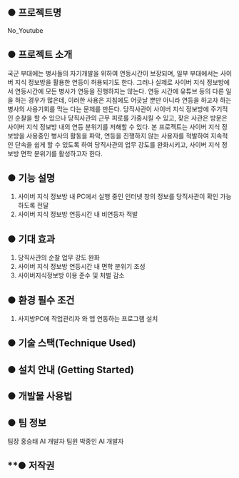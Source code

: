 ## **● 프로젝트명**
No_Youtube

## **● 프로젝트 소개**

국군 부대에는 병사들의 자기개발을 위하여 연등시간이 보장되며, 일부 부대에서는 사이버 지식 정보방을 활용한 연등이 허용되기도 한다. 그러나 실제로 사이버 지식 정보방에서 연등시간에 모든 병사가 연등을 진행하지는 않는다. 연등 시간에 유튜브 등의 다른 일을 하는 경우가 많은데, 이러한 사용은 지침에도 어긋날 뿐만 아니라 연등을 하고자 하는 병사의 사용기회를 막는 다는 문제를 만든다. 당직사관이 사이버 지식 정보방에 주기적인 순찰을 할 수 있으나 당직사관의 근무 피로를 가중시킬 수 있고, 잦은 사관은 방문은 사이버 지식 정보방 내의 연등 분위기를 저해할 수 있다. 본 프로젝트는 사이버 지식 정보방을 사용중인 병사의 활동을 파악, 연등을 진행하지 않는 사용자를 적발하여 지속적인 단속을 쉽게 할 수 있도록 하여 당직사관의 업무 강도를 완화시키고, 사이버 지식 정보방 면학 분위기를 활성하고자 한다. 

## **● 기능 설명**
1. 사이버 지식 정보방 내 PC에서 실행 중인 인터넷 창의 정보를 당직사관이 확인 가능하도록 전달
2. 사이버 지식 정보방 연등시간 내 비연등자 적발

## **● 기대 효과**
1. 당직사관의 순찰 업무 강도 완화
2. 사이버 지식 정보방 연등시간 내 면학 분위기 조성
3. 사이버지식정보방 이용 준수 및 처벌 감소

## **● 환경 필수 조건**

1. 사지방PC에 작업관리자 와 앱 연동하는 프로그램 설치


## **● 기술 스택(Technique Used)**


## **● 설치 안내 (Getting Started)**


## **● 개발물 사용법**


## **● 팀 정보**
팀장 홍승태 AI 개발자
팀원 박종인 AI 개발자

## **● 저작권 
